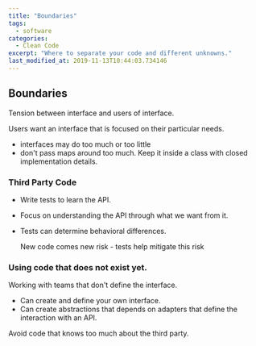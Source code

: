 ```yaml
---
title: "Boundaries"
tags:
  - software
categories:
  - Clean Code
excerpt: "Where to separate your code and different unknowns."
last_modified_at: 2019-11-13T10:44:03.734146
---
```


## Boundaries
Tension between interface and users of interface.

Users want an interface that is focused on their particular needs.
* interfaces may do too much or too little
* don't pass maps around too much. Keep it inside a class with closed implementation details.

### Third Party Code 
* Write tests to learn the API.
* Focus on understanding the API through what we want from it.
* Tests can determine behavioral differences.

	New code comes new risk - tests help mitigate this risk
	
### Using code that does not exist yet.
Working with teams that don't define the interface. 
* Can create and define your own interface.
* Can create abstractions that depends on adapters that define the interaction with an API.

Avoid code that knows too much about the third party.

	
	


